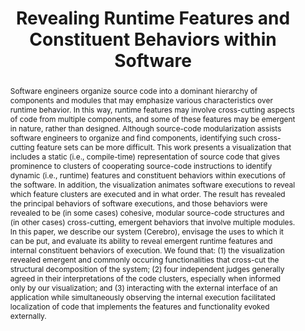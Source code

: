 ---
title: ["Revealing Runtime Features and Constituent Behaviors within Software"]
categories: ['publication']
authors: ["Palepu, Vijay Krishna", "Jones, James"]
conference: ["2015 3rd IEEE Working Conference on Software Visualization (VISSOFT)"]
pages: ["pp.1-10"]
dates: ["27-28 September 2015"]
links: [["paper", "publications/vissoft15_palepu_jones.pdf"], ["website", "https://spideruci.github.io/cerebro"]]
nick: ["Cerebro"]
image: ["cerebro.png"]
abstract: ["Software engineers organize source code into a dominant hierarchy of components and modules that may emphasize various characteristics over runtime behavior. In this way, runtime features may involve cross-cutting aspects of code from multiple components, and some of these features may be emergent in nature, rather than designed. Although source-code modularization assists software engineers to organize and find components, identifying such cross-cutting feature sets can be more difficult. This work presents a visualization that includes a static (i.e., compile-time) representation of source code that gives prominence to clusters of cooperating source-code instructions to identify dynamic (i.e., runtime) features and constituent behaviors within executions of the software. In addition, the visualization animates software executions to reveal which feature clusters are executed and in what order. The result has revealed the principal behaviors of software executions, and those behaviors were revealed to be (in some cases) cohesive, modular source-code structures and (in other cases) cross-cutting, emergent behaviors that involve multiple modules. In this paper, we describe our system (Cerebro), envisage the uses to which it can be put, and evaluate its ability to reveal emergent runtime features and internal constituent behaviors of execution. We found that: (1) the visualization revealed emergent and commonly occuring functionalities that cross-cut the structural decomposition of the system; (2) four independent judges generally agreed in their interpretations of the code clusters, especially when informed only by our visualization; and (3) interacting with the external interface of an application while simultaneously observing the internal execution facilitated localization of code that implements the features and functionality evoked externally."]
---
